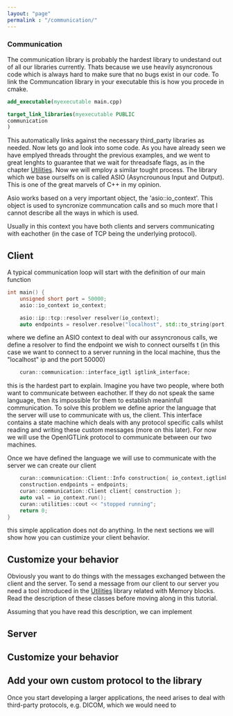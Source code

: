 ```yaml
---
layout: "page"
permalink : "/communication/"
---
```


### Communication

The communication library is probably the hardest library to undestand out of all our libraries currently. Thats because we use heavily asyncronous code which is always hard to make sure that no bugs exist in our code. To link the Communcation library in your executable this is how you procede in cmake. 

```cmake
add_executable(myexecutable main.cpp)

target_link_libraries(myexecutable PUBLIC
communication
)
```

This automatically links against the necessary third_party libraries as needed. Now lets go and look into some code. As you have already seen we have emplyed threads throught the previous examples, and we went to great lenghts to guarantee  that we wait for threadsafe flags, as in the chapter [Utilities](/utilities/). Now we will employ a similar tought process. The library which we base ourselfs on is called ASIO (Asyncrounous Input and Output). This is one of the great marvels of C++ in my opinion. 

Asio works based on a very important object, the 'asio::io_context'. This object is used to syncronize communcation calls and so much more that I cannot describe all the ways in which is used.

Usually in this context you have both clients and servers communicating with eachother (in the case of TCP being the underlying protocol). 

## Client

A typical communication loop will start with the definition of our main function 

```cpp
int main() {
	unsigned short port = 50000;
	asio::io_context io_context;

	asio::ip::tcp::resolver resolver(io_context);
	auto endpoints = resolver.resolve("localhost", std::to_string(port));
```

where we define an ASIO context to deal with our assyncronous calls, we define a resolver to find the endpoint we wish to connect ourselfs t (in this case we want to connect to a server running in the local machine, thus the "localhost" ip and the port 50000)

```cpp
	curan::communication::interface_igtl igtlink_interface;
```

this is the hardest part to explain. Imagine you have two people, where both want to communicate between eachother. If they do not speak the same language, then its impossible for them to establish meaninfull communication. To solve this problem we define aprior the language that the server will use to communicate with us, the client. This interface contains a state machine which deals with any protocol specific calls whilst reading and writing these custom messages (more on this later). For now we will use the OpenIGTLink protocol to communicate between our two machines. 

Once we have defined the language we will use to communicate with the server we can create our client 

```cpp
	curan::communication::Client::Info construction{ io_context,igtlink_interface };
	construction.endpoints = endpoints;
	curan::communication::Client client{ construction };
	auto val = io_context.run();
	curan::utilities::cout << "stopped running";
	return 0;
}
```

this simple application does not do anything. In the next sections we will show how you can custimize your client behavior. 

## Customize your behavior 

Obviously you want to do things with the messages exchanged between the client and the server. To send a message from our client to our server you need a tool introduced in the [Utilities](/utilities/) library related with Memory blocks. Read the description of these classes before moving along in this tutorial. 

Assuming that you have read this description, we can implement 


## Server

## Customize your behavior 

## Add your own custom protocol to the library

Once you start developing a larger applications, the need arises to deal with third-party protocols, e.g. DICOM, which we would need to 
